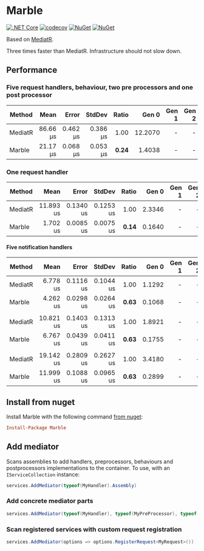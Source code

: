 # Marble

[![.NET Core](https://github.com/teoadal/marble/workflows/.NET%20Core/badge.svg?branch=master)](https://github.com/teoadal/marble/actions)
[![codecov](https://codecov.io/gh/teoadal/marble/branch/master/graph/badge.svg)](https://codecov.io/gh/teoadal/marble)
[![NuGet](https://img.shields.io/nuget/v/marble.svg)](https://www.nuget.org/packages/marble) 
[![NuGet](https://img.shields.io/nuget/dt/marble.svg)](https://www.nuget.org/packages/marble)

Based on [MediatR](https://github.com/jbogard/MediatR).

Three times faster than MediatR. Infrastructure should not slow down.

## Performance

### Five request handlers, behaviour, two pre processors and one post processor

|  Method |     Mean |    Error |   StdDev | Ratio |   Gen 0 | Gen 1 | Gen 2 | Allocated |
|-------- |---------:|---------:|---------:|------:|--------:|------:|------:|----------:|
| MediatR | 86.66 μs | 0.462 μs | 0.386 μs |  1.00 | 12.2070 |     - |     - |  75.31 KB |
|  Marble | 21.17 μs | 0.068 μs | 0.053 μs |  **0.24** |  1.4038 |     - |     - |   8.74 KB |

### One request handler

|  Method |      Mean |     Error |    StdDev | Ratio |  Gen 0 | Gen 1 | Gen 2 | Allocated |
|-------- |----------:|----------:|----------:|------:|-------:|------:|------:|----------:|
| MediatR | 11.893 us | 0.1340 us | 0.1253 us |  1.00 | 2.3346 |     - |     - |  14.37 KB |
|  Marble |  1.702 us | 0.0085 us | 0.0075 us |  **0.14** | 0.1640 |     - |     - |   1.01 KB |

#### Five notification handlers

|  Method |      Mean |     Error |    StdDev | Ratio |  Gen 0 | Gen 1 | Gen 2 | Allocated |
|-------- |----------:|----------:|----------:|------:|-------:|------:|------:|----------:|
| MediatR |  6.778 us | 0.1116 us | 0.1044 us |  1.00 | 1.1292 |     - |     - |    7112 B |
|  Marble |  4.262 us | 0.0298 us | 0.0264 us |  **0.63** | 0.1068 |     - |     - |     712 B |
|         |           |           |           |       |        |       |       |           |
| MediatR |  10.821 us | 0.1403 us | 0.1313 us |  1.00 | 1.8921 |     - |     - |   11912 B |
|  Marble |  6.767 us | 0.0439 us | 0.0411 us |  **0.63** | 0.1755 |     - |     - |    1112 B |
|         |            |           |           |       |        |       |       |           |
| MediatR | 19.142 us | 0.2809 us | 0.2627 us |  1.00 | 3.4180 |     - |     - |   21512 B |
|  Marble | 11.999 us | 0.1088 us | 0.0965 us |  **0.63** | 0.2899 |     - |     - |    1912 B |


## Install from nuget

Install Marble with the following command [from nuget](https://www.nuget.org/packages/marble/):

```ini
Install-Package Marble
```

## Add mediator

Scans assemblies to add handlers, preprocessors, behaviours and postprocessors implementations to the container. 
To use, with an `IServiceCollection` instance:

```cs
services.AddMediator(typeof(MyHandler).Assembly)
```

### Add concrete mediator parts

```cs
services.AddMediator(typeof(MyHandler), typeof(MyPreProcessor), typeof(YourHandler))
```

### Scan registered services with custom request registration

```cs
services.AddMediator(options => options.RegisterRequest<MyRequest>())
```


